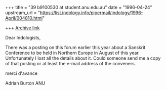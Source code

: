 +++
title = "39 b9100530 at student.anu.edu.au"
date = "1996-04-24"
upstream_url = "https://list.indology.info/pipermail/indology/1996-April/004810.html"

+++
[Archive link](https://list.indology.info/pipermail/indology/1996-April/004810.html)

Dear Indologists,

There was a posting on this forum earlier this year about a Sanskrit
Conference to be held in Northern Europe in August of this year.
Unfortunately I lost all the details about it.  Could someone send me a
copy of that posting or at least the e-mail address of the conveners.

merci d'avance

Adrian Burton
ANU






